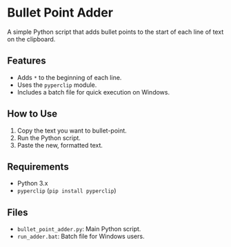 # Bullet Point Adder

A simple Python script that adds bullet points to the start of each line of text on the clipboard.

## Features

- Adds `*` to the beginning of each line.
- Uses the `pyperclip` module.
- Includes a batch file for quick execution on Windows.

## How to Use

1. Copy the text you want to bullet-point.
2. Run the Python script.
3. Paste the new, formatted text.

## Requirements

- Python 3.x
- `pyperclip` (`pip install pyperclip`)

## Files

- `bullet_point_adder.py`: Main Python script.
- `run_adder.bat`: Batch file for Windows users.

